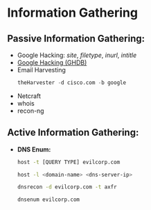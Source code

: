 # Information Gathering

## **Passive Information Gathering:**

- Google Hacking: *site*, *filetype*, *inurl*, *intitle*
- [Google Hacking (GHDB)]([https://www.exploit-db.com/google-hacking-database)
-  Email Harvesting
	```sql
	theHarvester -d cisco.com -b google
	```
- Netcraft
- whois
- recon-ng

## **Active Information Gathering:**
- **DNS Enum:**
	```bash
	host -t [QUERY TYPE] evilcorp.com
	```
	
	```bash
	host -l <domain-name> <dns-server-ip>
	```

	```bash
	dnsrecon -d evilcorp.com -t axfr
	```
	
	```bash
	dnsenum evilcorp.com
	```
	
